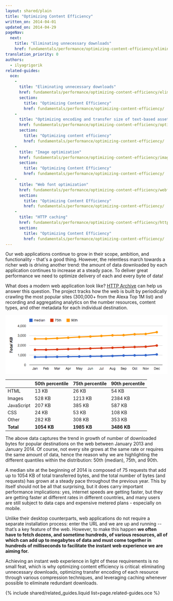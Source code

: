 ```yaml
---
layout: shared/plain
title: "Optimizing Content Efficiency"
written_on: 2014-04-01
updated_on: 2014-04-29
pageNav:
  next:
    title: "Eliminating unnecessary downloads"
    href: fundamentals/performance/optimizing-content-efficiency/eliminate-downloads
translation_priority: 0
authors:
  - ilyagrigorik
related-guides:
  oce:
    -
      title: "Eliminating unnecessary downloads"
      href: fundamentals/performance/optimizing-content-efficiency/eliminate-downloads
      section:
        title: "Optimizing Content Efficiency"
        href: fundamentals/performance/optimizing-content-efficiency/
    -
      title: "Optimizing encoding and transfer size of text-based assets"
      href: fundamentals/performance/optimizing-content-efficiency/optimize-encoding-and-transfer
      section:
        title: "Optimizing content efficiency"
        href: fundamentals/performance/optimizing-content-efficiency/
    -
      title: "Image optimization"
      href: fundamentals/performance/optimizing-content-efficiency/image-optimization
      section:
        title: "Optimizing Content Efficiency"
        href: fundamentals/performance/optimizing-content-efficiency/
    -
      title: "Web font optimization"
      href: fundamentals/performance/optimizing-content-efficiency/webfont-optimization
      section:
        title: "Optimizing Content Efficiency"
        href: fundamentals/performance/optimizing-content-efficiency/
    -
      title: "HTTP caching"
      href: fundamentals/performance/optimizing-content-efficiency/http-caching
      section:
        title: "Optimizing Content Efficiency"
        href: fundamentals/performance/optimizing-content-efficiency/
---
```


<p class="intro">
Our web applications continue to grow in their scope, ambition, and functionality - that's a good thing. However, the relentless march towards a richer web is driving another trend: the amount of data downloaded by each application continues to increase at a steady pace. To deliver great performance we need to optimize delivery of each and every byte of data!
</p>

What does a modern web application look like? [HTTP Archive](http://httparchive.org/) can help us answer this question. The project tracks how the web is built by periodically crawling the most popular sites (300,000+ from the Alexa Top 1M list) and recording and aggregating analytics on the number resources, content types, and other metadata for each individual destination.

<img src="images/http-archive-trends.png" class="center" alt="HTTP Archive trends">

<table class="table-4">
<colgroup><col span="1"><col span="1"><col span="1"><col span="1"></colgroup>
<thead>
  <tr>
    <th></th>
    <th>50th percentile</th>
    <th>75th percentile</th>
    <th>90th percentile</th>
  </tr>
</thead>
<tr>
  <td data-th="type">HTML</td>
  <td data-th="50%">13 KB</td>
  <td data-th="75%">26 KB</td>
  <td data-th="90%">54 KB</td>
</tr>
<tr>
  <td data-th="type">Images</td>
  <td data-th="50%">528 KB</td>
  <td data-th="75%">1213 KB</td>
  <td data-th="90%">2384 KB</td>
</tr>
<tr>
  <td data-th="type">JavaScript</td>
  <td data-th="50%">207 KB</td>
  <td data-th="75%">385 KB</td>
  <td data-th="90%">587 KB</td>
</tr>
<tr>
  <td data-th="type">CSS</td>
  <td data-th="50%">24 KB</td>
  <td data-th="75%">53 KB</td>
  <td data-th="90%">108 KB</td>
</tr>
<tr>
  <td data-th="type">Other</td>
  <td data-th="50%">282 KB</td>
  <td data-th="75%">308 KB</td>
  <td data-th="90%">353 KB</td>
</tr>
<tr>
  <td data-th="type"><strong>Total</strong></td>
  <td data-th="50%"><strong>1054 KB</strong></td>
  <td data-th="75%"><strong>1985 KB</strong></td>
  <td data-th="90%"><strong>3486 KB</strong></td>
</tr>
</table>

The above data captures the trend in growth of number of downloaded bytes for popular destinations on the web between January 2013 and January 2014. Of course, not every site grows at the same rate or requires the same amount of data, hence the reason why we are highlighting the different quantiles within the distribution: 50th (median), 75th, and 90th.

A median site at the beginning of 2014 is composed of 75 requests that add up to 1054 KB of total transferred bytes, and the total number of bytes (and requests) has grown at a steady pace throughout the previous year. This by itself should not be all that surprising, but it does carry important performance implications: yes, internet speeds are getting faster, but they are getting faster at different rates in different countries, and many users are still subject to data caps and expensive metered plans - especially on mobile.

Unlike their desktop counterparts, web applications do not require a separate installation process: enter the URL and we are up and running -- that’s a key feature of the web. However, to make this happen **we often have to fetch dozens, and sometime hundreds, of various resources, all of which can add up to megabytes of data and must come together in hundreds of milliseconds to facilitate the instant web experience we are aiming for.**

Achieving an instant web experience in light of these requirements is no small feat, which is why optimizing content efficiency is critical: eliminating unnecessary downloads, optimizing transfer encoding of each resource through various compression techniques, and leveraging caching whenever possible to eliminate redundant downloads.

{% include shared/related_guides.liquid list=page.related-guides.oce %}
